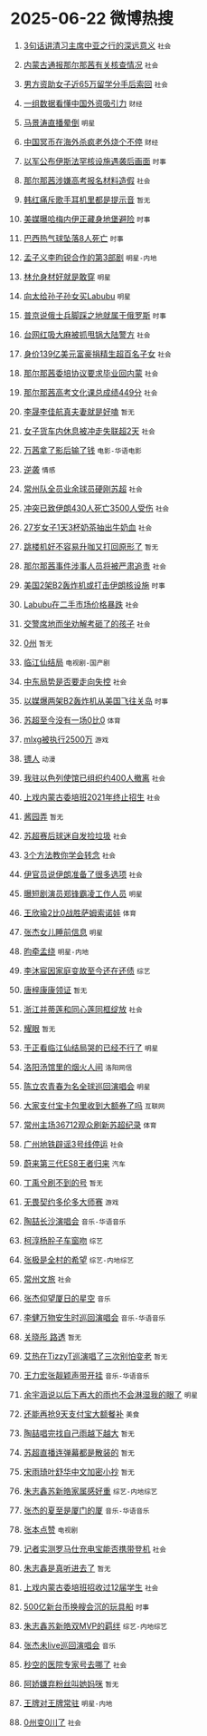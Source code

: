 # 2025-06-22 微博热搜 
1. [3句话讲清习主席中亚之行的深远意义](https://m.weibo.cn/search?containerid=100103type%3D1%26t%3D10%26q%3D%233%E5%8F%A5%E8%AF%9D%E8%AE%B2%E6%B8%85%E4%B9%A0%E4%B8%BB%E5%B8%AD%E4%B8%AD%E4%BA%9A%E4%B9%8B%E8%A1%8C%E7%9A%84%E6%B7%B1%E8%BF%9C%E6%84%8F%E4%B9%89%23&stream_entry_id=51&isnewpage=1&extparam=seat%3D1%26dgr%3D0%26cate%3D10103%26filter_type%3Drealtimehot%26pos%3D0%26stream_entry_id%3D51%26c_type%3D51%26q%3D%25233%25E5%258F%25A5%25E8%25AF%259D%25E8%25AE%25B2%25E6%25B8%2585%25E4%25B9%25A0%25E4%25B8%25BB%25E5%25B8%25AD%25E4%25B8%25AD%25E4%25BA%259A%25E4%25B9%258B%25E8%25A1%258C%25E7%259A%2584%25E6%25B7%25B1%25E8%25BF%259C%25E6%2584%258F%25E4%25B9%2589%2523%26display_time%3D1750540536%26pre_seqid%3D1750540536799021835067) `社会` 

2. [内蒙古通报那尔那茜有关核查情况](https://m.weibo.cn/search?containerid=100103type%3D1%26t%3D10%26q%3D%23%E5%86%85%E8%92%99%E5%8F%A4%E9%80%9A%E6%8A%A5%E9%82%A3%E5%B0%94%E9%82%A3%E8%8C%9C%E6%9C%89%E5%85%B3%E6%A0%B8%E6%9F%A5%E6%83%85%E5%86%B5%23&stream_entry_id=31&isnewpage=1&extparam=seat%3D1%26lcate%3D5001%26filter_type%3Drealtimehot%26c_type%3D31%26q%3D%2523%25E5%2586%2585%25E8%2592%2599%25E5%258F%25A4%25E9%2580%259A%25E6%258A%25A5%25E9%2582%25A3%25E5%25B0%2594%25E9%2582%25A3%25E8%258C%259C%25E6%259C%2589%25E5%2585%25B3%25E6%25A0%25B8%25E6%259F%25A5%25E6%2583%2585%25E5%2586%25B5%2523%26dgr%3D0%26cate%3D5001%26band_rank%3D1%26pos%3D0%26stream_entry_id%3D31%26realpos%3D1%26flag%3D16%26display_time%3D1750540536%26pre_seqid%3D1750540536799021835067) `社会` 

3. [男方资助女子近65万留学分手后索回](https://m.weibo.cn/search?containerid=100103type%3D1%26t%3D10%26q%3D%23%E7%94%B7%E6%96%B9%E8%B5%84%E5%8A%A9%E5%A5%B3%E5%AD%90%E8%BF%9165%E4%B8%87%E7%95%99%E5%AD%A6%E5%88%86%E6%89%8B%E5%90%8E%E7%B4%A2%E5%9B%9E%23&stream_entry_id=31&isnewpage=1&extparam=seat%3D1%26lcate%3D5001%26filter_type%3Drealtimehot%26c_type%3D31%26q%3D%2523%25E7%2594%25B7%25E6%2596%25B9%25E8%25B5%2584%25E5%258A%25A9%25E5%25A5%25B3%25E5%25AD%2590%25E8%25BF%259165%25E4%25B8%2587%25E7%2595%2599%25E5%25AD%25A6%25E5%2588%2586%25E6%2589%258B%25E5%2590%258E%25E7%25B4%25A2%25E5%259B%259E%2523%26dgr%3D0%26cate%3D5001%26band_rank%3D2%26pos%3D1%26stream_entry_id%3D31%26realpos%3D2%26flag%3D0%26display_time%3D1750540536%26pre_seqid%3D1750540536799021835067) `社会` 

4. [一组数据看懂中国外资吸引力](https://m.weibo.cn/search?containerid=100103type%3D1%26t%3D10%26q%3D%23%E4%B8%80%E7%BB%84%E6%95%B0%E6%8D%AE%E7%9C%8B%E6%87%82%E4%B8%AD%E5%9B%BD%E5%A4%96%E8%B5%84%E5%90%B8%E5%BC%95%E5%8A%9B%23&stream_entry_id=31&isnewpage=1&extparam=seat%3D1%26lcate%3D5001%26filter_type%3Drealtimehot%26c_type%3D31%26q%3D%2523%25E4%25B8%2580%25E7%25BB%2584%25E6%2595%25B0%25E6%258D%25AE%25E7%259C%258B%25E6%2587%2582%25E4%25B8%25AD%25E5%259B%25BD%25E5%25A4%2596%25E8%25B5%2584%25E5%2590%25B8%25E5%25BC%2595%25E5%258A%259B%2523%26dgr%3D0%26cate%3D5001%26band_rank%3D3%26pos%3D2%26stream_entry_id%3D31%26realpos%3D3%26flag%3D0%26display_time%3D1750540536%26pre_seqid%3D1750540536799021835067) `财经` 

5. [马景涛直播晕倒](https://m.weibo.cn/search?containerid=100103type%3D1%26t%3D10%26q%3D%23%E9%A9%AC%E6%99%AF%E6%B6%9B%E7%9B%B4%E6%92%AD%E6%99%95%E5%80%92%23&stream_entry_id=31&isnewpage=1&extparam=seat%3D1%26lcate%3D5001%26filter_type%3Drealtimehot%26c_type%3D31%26q%3D%2523%25E9%25A9%25AC%25E6%2599%25AF%25E6%25B6%259B%25E7%259B%25B4%25E6%2592%25AD%25E6%2599%2595%25E5%2580%2592%2523%26dgr%3D0%26cate%3D5001%26band_rank%3D4%26pos%3D3%26stream_entry_id%3D31%26realpos%3D4%26flag%3D2%26display_time%3D1750540536%26pre_seqid%3D1750540536799021835067) `明星` 

6. [中国冥币在海外杀疯老外烧个不停](https://m.weibo.cn/search?containerid=100103type%3D1%26t%3D10%26q%3D%23%E4%B8%AD%E5%9B%BD%E5%86%A5%E5%B8%81%E5%9C%A8%E6%B5%B7%E5%A4%96%E6%9D%80%E7%96%AF%E8%80%81%E5%A4%96%E7%83%A7%E4%B8%AA%E4%B8%8D%E5%81%9C%23&stream_entry_id=31&isnewpage=1&extparam=seat%3D1%26lcate%3D5001%26filter_type%3Drealtimehot%26c_type%3D31%26q%3D%2523%25E4%25B8%25AD%25E5%259B%25BD%25E5%2586%25A5%25E5%25B8%2581%25E5%259C%25A8%25E6%25B5%25B7%25E5%25A4%2596%25E6%259D%2580%25E7%2596%25AF%25E8%2580%2581%25E5%25A4%2596%25E7%2583%25A7%25E4%25B8%25AA%25E4%25B8%258D%25E5%2581%259C%2523%26dgr%3D0%26cate%3D5001%26band_rank%3D5%26pos%3D4%26stream_entry_id%3D31%26realpos%3D5%26flag%3D2%26display_time%3D1750540536%26pre_seqid%3D1750540536799021835067) `财经` 

7. [以军公布伊斯法罕核设施遇袭后画面](https://m.weibo.cn/search?containerid=100103type%3D1%26t%3D10%26q%3D%23%E4%BB%A5%E5%86%9B%E5%85%AC%E5%B8%83%E4%BC%8A%E6%96%AF%E6%B3%95%E7%BD%95%E6%A0%B8%E8%AE%BE%E6%96%BD%E9%81%87%E8%A2%AD%E5%90%8E%E7%94%BB%E9%9D%A2%23&stream_entry_id=31&isnewpage=1&extparam=seat%3D1%26lcate%3D5001%26filter_type%3Drealtimehot%26c_type%3D31%26q%3D%2523%25E4%25BB%25A5%25E5%2586%259B%25E5%2585%25AC%25E5%25B8%2583%25E4%25BC%258A%25E6%2596%25AF%25E6%25B3%2595%25E7%25BD%2595%25E6%25A0%25B8%25E8%25AE%25BE%25E6%2596%25BD%25E9%2581%2587%25E8%25A2%25AD%25E5%2590%258E%25E7%2594%25BB%25E9%259D%25A2%2523%26dgr%3D0%26cate%3D5001%26band_rank%3D6%26pos%3D5%26stream_entry_id%3D31%26realpos%3D6%26flag%3D0%26display_time%3D1750540536%26pre_seqid%3D1750540536799021835067) `时事` 

8. [那尔那茜涉嫌高考报名材料造假](https://m.weibo.cn/search?containerid=100103type%3D1%26t%3D10%26q%3D%23%E9%82%A3%E5%B0%94%E9%82%A3%E8%8C%9C%E6%B6%89%E5%AB%8C%E9%AB%98%E8%80%83%E6%8A%A5%E5%90%8D%E6%9D%90%E6%96%99%E9%80%A0%E5%81%87%23&stream_entry_id=31&isnewpage=1&extparam=seat%3D1%26lcate%3D5001%26filter_type%3Drealtimehot%26c_type%3D31%26q%3D%2523%25E9%2582%25A3%25E5%25B0%2594%25E9%2582%25A3%25E8%258C%259C%25E6%25B6%2589%25E5%25AB%258C%25E9%25AB%2598%25E8%2580%2583%25E6%258A%25A5%25E5%2590%258D%25E6%259D%2590%25E6%2596%2599%25E9%2580%25A0%25E5%2581%2587%2523%26dgr%3D0%26cate%3D5001%26band_rank%3D7%26pos%3D6%26stream_entry_id%3D31%26realpos%3D7%26flag%3D0%26display_time%3D1750540536%26pre_seqid%3D1750540536799021835067) `社会` 

9. [韩红痛斥歌手耳机里都是提示音](https://m.weibo.cn/search?containerid=100103type%3D1%26t%3D10%26q%3D%E9%9F%A9%E7%BA%A2%E7%97%9B%E6%96%A5%E6%AD%8C%E6%89%8B%E8%80%B3%E6%9C%BA%E9%87%8C%E9%83%BD%E6%98%AF%E6%8F%90%E7%A4%BA%E9%9F%B3&stream_entry_id=31&isnewpage=1&extparam=seat%3D1%26lcate%3D5001%26filter_type%3Drealtimehot%26c_type%3D31%26q%3D%25E9%259F%25A9%25E7%25BA%25A2%25E7%2597%259B%25E6%2596%25A5%25E6%25AD%258C%25E6%2589%258B%25E8%2580%25B3%25E6%259C%25BA%25E9%2587%258C%25E9%2583%25BD%25E6%2598%25AF%25E6%258F%2590%25E7%25A4%25BA%25E9%259F%25B3%26dgr%3D0%26cate%3D5001%26band_rank%3D8%26pos%3D7%26stream_entry_id%3D31%26realpos%3D8%26flag%3D2%26display_time%3D1750540536%26pre_seqid%3D1750540536799021835067) `暂无` 

10. [美媒曝哈梅内伊正藏身地堡避险](https://m.weibo.cn/search?containerid=100103type%3D1%26t%3D10%26q%3D%23%E7%BE%8E%E5%AA%92%E6%9B%9D%E5%93%88%E6%A2%85%E5%86%85%E4%BC%8A%E6%AD%A3%E8%97%8F%E8%BA%AB%E5%9C%B0%E5%A0%A1%E9%81%BF%E9%99%A9%23&stream_entry_id=31&isnewpage=1&extparam=seat%3D1%26lcate%3D5001%26filter_type%3Drealtimehot%26c_type%3D31%26q%3D%2523%25E7%25BE%258E%25E5%25AA%2592%25E6%259B%259D%25E5%2593%2588%25E6%25A2%2585%25E5%2586%2585%25E4%25BC%258A%25E6%25AD%25A3%25E8%2597%258F%25E8%25BA%25AB%25E5%259C%25B0%25E5%25A0%25A1%25E9%2581%25BF%25E9%2599%25A9%2523%26dgr%3D0%26cate%3D5001%26band_rank%3D9%26pos%3D8%26stream_entry_id%3D31%26realpos%3D9%26flag%3D0%26display_time%3D1750540536%26pre_seqid%3D1750540536799021835067) `时事` 

11. [巴西热气球坠落8人死亡](https://m.weibo.cn/search?containerid=100103type%3D1%26t%3D10%26q%3D%23%E5%B7%B4%E8%A5%BF%E7%83%AD%E6%B0%94%E7%90%83%E5%9D%A0%E8%90%BD8%E4%BA%BA%E6%AD%BB%E4%BA%A1%23&stream_entry_id=31&isnewpage=1&extparam=seat%3D1%26lcate%3D5001%26filter_type%3Drealtimehot%26c_type%3D31%26q%3D%2523%25E5%25B7%25B4%25E8%25A5%25BF%25E7%2583%25AD%25E6%25B0%2594%25E7%2590%2583%25E5%259D%25A0%25E8%2590%25BD8%25E4%25BA%25BA%25E6%25AD%25BB%25E4%25BA%25A1%2523%26dgr%3D0%26cate%3D5001%26band_rank%3D10%26pos%3D9%26stream_entry_id%3D31%26realpos%3D10%26flag%3D0%26display_time%3D1750540536%26pre_seqid%3D1750540536799021835067) `时事` 

12. [孟子义李昀锐合作的第3部剧](https://m.weibo.cn/search?containerid=100103type%3D1%26t%3D10%26q%3D%23%E5%AD%9F%E5%AD%90%E4%B9%89%E6%9D%8E%E6%98%80%E9%94%90%E5%90%88%E4%BD%9C%E7%9A%84%E7%AC%AC3%E9%83%A8%E5%89%A7%23&stream_entry_id=31&isnewpage=1&extparam=seat%3D1%26lcate%3D5001%26filter_type%3Drealtimehot%26c_type%3D31%26q%3D%2523%25E5%25AD%259F%25E5%25AD%2590%25E4%25B9%2589%25E6%259D%258E%25E6%2598%2580%25E9%2594%2590%25E5%2590%2588%25E4%25BD%259C%25E7%259A%2584%25E7%25AC%25AC3%25E9%2583%25A8%25E5%2589%25A7%2523%26dgr%3D0%26cate%3D5001%26band_rank%3D11%26pos%3D10%26stream_entry_id%3D31%26realpos%3D11%26flag%3D0%26display_time%3D1750540536%26pre_seqid%3D1750540536799021835067) `明星-内地` 

13. [林允身材好就是敢穿](https://m.weibo.cn/search?containerid=100103type%3D1%26t%3D10%26q%3D%23%E6%9E%97%E5%85%81%E8%BA%AB%E6%9D%90%E5%A5%BD%E5%B0%B1%E6%98%AF%E6%95%A2%E7%A9%BF%23&stream_entry_id=31&isnewpage=1&extparam=seat%3D1%26lcate%3D5001%26filter_type%3Drealtimehot%26c_type%3D31%26q%3D%2523%25E6%259E%2597%25E5%2585%2581%25E8%25BA%25AB%25E6%259D%2590%25E5%25A5%25BD%25E5%25B0%25B1%25E6%2598%25AF%25E6%2595%25A2%25E7%25A9%25BF%2523%26dgr%3D0%26cate%3D5001%26band_rank%3D12%26pos%3D11%26stream_entry_id%3D31%26realpos%3D12%26flag%3D2%26display_time%3D1750540536%26pre_seqid%3D1750540536799021835067) `明星` 

14. [向太给孙子孙女买Labubu](https://m.weibo.cn/search?containerid=100103type%3D1%26t%3D10%26q%3D%23%E5%90%91%E5%A4%AA%E7%BB%99%E5%AD%99%E5%AD%90%E5%AD%99%E5%A5%B3%E4%B9%B0Labubu%23&stream_entry_id=31&isnewpage=1&extparam=seat%3D1%26lcate%3D5001%26filter_type%3Drealtimehot%26c_type%3D31%26q%3D%2523%25E5%2590%2591%25E5%25A4%25AA%25E7%25BB%2599%25E5%25AD%2599%25E5%25AD%2590%25E5%25AD%2599%25E5%25A5%25B3%25E4%25B9%25B0Labubu%2523%26dgr%3D0%26cate%3D5001%26band_rank%3D13%26pos%3D12%26stream_entry_id%3D31%26realpos%3D13%26flag%3D2%26display_time%3D1750540536%26pre_seqid%3D1750540536799021835067) `明星` 

15. [普京说俄士兵脚踩之地就属于俄罗斯](https://m.weibo.cn/search?containerid=100103type%3D1%26t%3D10%26q%3D%23%E6%99%AE%E4%BA%AC%E8%AF%B4%E4%BF%84%E5%A3%AB%E5%85%B5%E8%84%9A%E8%B8%A9%E4%B9%8B%E5%9C%B0%E5%B0%B1%E5%B1%9E%E4%BA%8E%E4%BF%84%E7%BD%97%E6%96%AF%23&stream_entry_id=31&isnewpage=1&extparam=seat%3D1%26lcate%3D5001%26filter_type%3Drealtimehot%26c_type%3D31%26q%3D%2523%25E6%2599%25AE%25E4%25BA%25AC%25E8%25AF%25B4%25E4%25BF%2584%25E5%25A3%25AB%25E5%2585%25B5%25E8%2584%259A%25E8%25B8%25A9%25E4%25B9%258B%25E5%259C%25B0%25E5%25B0%25B1%25E5%25B1%259E%25E4%25BA%258E%25E4%25BF%2584%25E7%25BD%2597%25E6%2596%25AF%2523%26dgr%3D0%26cate%3D5001%26band_rank%3D14%26pos%3D13%26stream_entry_id%3D31%26realpos%3D14%26flag%3D0%26display_time%3D1750540536%26pre_seqid%3D1750540536799021835067) `时事` 

16. [台网红吸大麻被抓甩锅大陆警方](https://m.weibo.cn/search?containerid=100103type%3D1%26t%3D10%26q%3D%23%E5%8F%B0%E7%BD%91%E7%BA%A2%E5%90%B8%E5%A4%A7%E9%BA%BB%E8%A2%AB%E6%8A%93%E7%94%A9%E9%94%85%E5%A4%A7%E9%99%86%E8%AD%A6%E6%96%B9%23&stream_entry_id=31&isnewpage=1&extparam=seat%3D1%26lcate%3D5001%26filter_type%3Drealtimehot%26c_type%3D31%26q%3D%2523%25E5%258F%25B0%25E7%25BD%2591%25E7%25BA%25A2%25E5%2590%25B8%25E5%25A4%25A7%25E9%25BA%25BB%25E8%25A2%25AB%25E6%258A%2593%25E7%2594%25A9%25E9%2594%2585%25E5%25A4%25A7%25E9%2599%2586%25E8%25AD%25A6%25E6%2596%25B9%2523%26dgr%3D0%26cate%3D5001%26band_rank%3D15%26pos%3D14%26stream_entry_id%3D31%26realpos%3D15%26flag%3D0%26display_time%3D1750540536%26pre_seqid%3D1750540536799021835067) `社会` 

17. [身价139亿美元富豪捐精生超百名子女](https://m.weibo.cn/search?containerid=100103type%3D1%26t%3D10%26q%3D%23%E8%BA%AB%E4%BB%B7139%E4%BA%BF%E7%BE%8E%E5%85%83%E5%AF%8C%E8%B1%AA%E6%8D%90%E7%B2%BE%E7%94%9F%E8%B6%85%E7%99%BE%E5%90%8D%E5%AD%90%E5%A5%B3%23&stream_entry_id=31&isnewpage=1&extparam=seat%3D1%26lcate%3D5001%26filter_type%3Drealtimehot%26c_type%3D31%26q%3D%2523%25E8%25BA%25AB%25E4%25BB%25B7139%25E4%25BA%25BF%25E7%25BE%258E%25E5%2585%2583%25E5%25AF%258C%25E8%25B1%25AA%25E6%258D%2590%25E7%25B2%25BE%25E7%2594%259F%25E8%25B6%2585%25E7%2599%25BE%25E5%2590%258D%25E5%25AD%2590%25E5%25A5%25B3%2523%26dgr%3D0%26cate%3D5001%26band_rank%3D16%26pos%3D15%26stream_entry_id%3D31%26realpos%3D16%26flag%3D0%26display_time%3D1750540536%26pre_seqid%3D1750540536799021835067) `社会` 

18. [那尔那茜委培协议要求毕业回内蒙](https://m.weibo.cn/search?containerid=100103type%3D1%26t%3D10%26q%3D%23%E9%82%A3%E5%B0%94%E9%82%A3%E8%8C%9C%E5%A7%94%E5%9F%B9%E5%8D%8F%E8%AE%AE%E8%A6%81%E6%B1%82%E6%AF%95%E4%B8%9A%E5%9B%9E%E5%86%85%E8%92%99%23&stream_entry_id=31&isnewpage=1&extparam=seat%3D1%26lcate%3D5001%26filter_type%3Drealtimehot%26c_type%3D31%26q%3D%2523%25E9%2582%25A3%25E5%25B0%2594%25E9%2582%25A3%25E8%258C%259C%25E5%25A7%2594%25E5%259F%25B9%25E5%258D%258F%25E8%25AE%25AE%25E8%25A6%2581%25E6%25B1%2582%25E6%25AF%2595%25E4%25B8%259A%25E5%259B%259E%25E5%2586%2585%25E8%2592%2599%2523%26dgr%3D0%26cate%3D5001%26band_rank%3D17%26pos%3D16%26stream_entry_id%3D31%26realpos%3D17%26flag%3D0%26display_time%3D1750540536%26pre_seqid%3D1750540536799021835067) `社会` 

19. [那尔那茜高考文化课总成绩449分](https://m.weibo.cn/search?containerid=100103type%3D1%26t%3D10%26q%3D%23%E9%82%A3%E5%B0%94%E9%82%A3%E8%8C%9C%E9%AB%98%E8%80%83%E6%96%87%E5%8C%96%E8%AF%BE%E6%80%BB%E6%88%90%E7%BB%A9449%E5%88%86%23&stream_entry_id=31&isnewpage=1&extparam=seat%3D1%26lcate%3D5001%26filter_type%3Drealtimehot%26c_type%3D31%26q%3D%2523%25E9%2582%25A3%25E5%25B0%2594%25E9%2582%25A3%25E8%258C%259C%25E9%25AB%2598%25E8%2580%2583%25E6%2596%2587%25E5%258C%2596%25E8%25AF%25BE%25E6%2580%25BB%25E6%2588%2590%25E7%25BB%25A9449%25E5%2588%2586%2523%26dgr%3D0%26cate%3D5001%26band_rank%3D18%26pos%3D17%26stream_entry_id%3D31%26realpos%3D18%26flag%3D0%26display_time%3D1750540536%26pre_seqid%3D1750540536799021835067) `社会` 

20. [李晟李佳航真夫妻就是好嗑](https://m.weibo.cn/search?containerid=100103type%3D1%26t%3D10%26q%3D%23%E6%9D%8E%E6%99%9F%E6%9D%8E%E4%BD%B3%E8%88%AA%E7%9C%9F%E5%A4%AB%E5%A6%BB%E5%B0%B1%E6%98%AF%E5%A5%BD%E5%97%91%23&stream_entry_id=31&isnewpage=1&extparam=seat%3D1%26lcate%3D5001%26filter_type%3Drealtimehot%26c_type%3D31%26q%3D%2523%25E6%259D%258E%25E6%2599%259F%25E6%259D%258E%25E4%25BD%25B3%25E8%2588%25AA%25E7%259C%259F%25E5%25A4%25AB%25E5%25A6%25BB%25E5%25B0%25B1%25E6%2598%25AF%25E5%25A5%25BD%25E5%2597%2591%2523%26dgr%3D0%26cate%3D5001%26band_rank%3D19%26pos%3D18%26stream_entry_id%3D31%26realpos%3D19%26flag%3D0%26display_time%3D1750540536%26pre_seqid%3D1750540536799021835067) `暂无` 

21. [女子货车内休息被冲走失联超2天](https://m.weibo.cn/search?containerid=100103type%3D1%26t%3D10%26q%3D%23%E5%A5%B3%E5%AD%90%E8%B4%A7%E8%BD%A6%E5%86%85%E4%BC%91%E6%81%AF%E8%A2%AB%E5%86%B2%E8%B5%B0%E5%A4%B1%E8%81%94%E8%B6%852%E5%A4%A9%23&stream_entry_id=31&isnewpage=1&extparam=seat%3D1%26lcate%3D5001%26filter_type%3Drealtimehot%26c_type%3D31%26q%3D%2523%25E5%25A5%25B3%25E5%25AD%2590%25E8%25B4%25A7%25E8%25BD%25A6%25E5%2586%2585%25E4%25BC%2591%25E6%2581%25AF%25E8%25A2%25AB%25E5%2586%25B2%25E8%25B5%25B0%25E5%25A4%25B1%25E8%2581%2594%25E8%25B6%25852%25E5%25A4%25A9%2523%26dgr%3D0%26cate%3D5001%26band_rank%3D20%26pos%3D19%26stream_entry_id%3D31%26realpos%3D20%26flag%3D0%26display_time%3D1750540536%26pre_seqid%3D1750540536799021835067) `社会` 

22. [万茜拿了影后输了钱](https://m.weibo.cn/search?containerid=100103type%3D1%26t%3D10%26q%3D%23%E4%B8%87%E8%8C%9C%E6%8B%BF%E4%BA%86%E5%BD%B1%E5%90%8E%E8%BE%93%E4%BA%86%E9%92%B1%23&stream_entry_id=31&isnewpage=1&extparam=seat%3D1%26lcate%3D5001%26filter_type%3Drealtimehot%26c_type%3D31%26q%3D%2523%25E4%25B8%2587%25E8%258C%259C%25E6%258B%25BF%25E4%25BA%2586%25E5%25BD%25B1%25E5%2590%258E%25E8%25BE%2593%25E4%25BA%2586%25E9%2592%25B1%2523%26dgr%3D0%26cate%3D5001%26band_rank%3D21%26pos%3D20%26stream_entry_id%3D31%26realpos%3D21%26flag%3D0%26display_time%3D1750540536%26pre_seqid%3D1750540536799021835067) `电影-华语电影` 

23. [逆袭](https://m.weibo.cn/search?containerid=100103type%3D1%26t%3D10%26q%3D%E9%80%86%E8%A2%AD&stream_entry_id=31&isnewpage=1&extparam=seat%3D1%26lcate%3D5001%26filter_type%3Drealtimehot%26c_type%3D31%26q%3D%25E9%2580%2586%25E8%25A2%25AD%26dgr%3D0%26cate%3D5001%26band_rank%3D22%26pos%3D21%26stream_entry_id%3D31%26realpos%3D22%26flag%3D0%26display_time%3D1750540536%26pre_seqid%3D1750540536799021835067) `情感` 

24. [常州队全员业余球员硬刚苏超](https://m.weibo.cn/search?containerid=100103type%3D1%26t%3D10%26q%3D%23%E5%B8%B8%E5%B7%9E%E9%98%9F%E5%85%A8%E5%91%98%E4%B8%9A%E4%BD%99%E7%90%83%E5%91%98%E7%A1%AC%E5%88%9A%E8%8B%8F%E8%B6%85%23&stream_entry_id=31&isnewpage=1&extparam=seat%3D1%26lcate%3D5001%26filter_type%3Drealtimehot%26c_type%3D31%26q%3D%2523%25E5%25B8%25B8%25E5%25B7%259E%25E9%2598%259F%25E5%2585%25A8%25E5%2591%2598%25E4%25B8%259A%25E4%25BD%2599%25E7%2590%2583%25E5%2591%2598%25E7%25A1%25AC%25E5%2588%259A%25E8%258B%258F%25E8%25B6%2585%2523%26dgr%3D0%26cate%3D5001%26band_rank%3D23%26pos%3D22%26stream_entry_id%3D31%26realpos%3D23%26flag%3D0%26display_time%3D1750540536%26pre_seqid%3D1750540536799021835067) `社会` 

25. [冲突已致伊朗430人死亡3500人受伤](https://m.weibo.cn/search?containerid=100103type%3D1%26t%3D10%26q%3D%23%E5%86%B2%E7%AA%81%E5%B7%B2%E8%87%B4%E4%BC%8A%E6%9C%97430%E4%BA%BA%E6%AD%BB%E4%BA%A13500%E4%BA%BA%E5%8F%97%E4%BC%A4%23&stream_entry_id=31&isnewpage=1&extparam=seat%3D1%26lcate%3D5001%26filter_type%3Drealtimehot%26c_type%3D31%26q%3D%2523%25E5%2586%25B2%25E7%25AA%2581%25E5%25B7%25B2%25E8%2587%25B4%25E4%25BC%258A%25E6%259C%2597430%25E4%25BA%25BA%25E6%25AD%25BB%25E4%25BA%25A13500%25E4%25BA%25BA%25E5%258F%2597%25E4%25BC%25A4%2523%26dgr%3D0%26cate%3D5001%26band_rank%3D24%26pos%3D23%26stream_entry_id%3D31%26realpos%3D24%26flag%3D1%26display_time%3D1750540536%26pre_seqid%3D1750540536799021835067) `社会` 

26. [27岁女子1天3杯奶茶抽出牛奶血](https://m.weibo.cn/search?containerid=100103type%3D1%26t%3D10%26q%3D%2327%E5%B2%81%E5%A5%B3%E5%AD%901%E5%A4%A93%E6%9D%AF%E5%A5%B6%E8%8C%B6%E6%8A%BD%E5%87%BA%E7%89%9B%E5%A5%B6%E8%A1%80%23&stream_entry_id=31&isnewpage=1&extparam=seat%3D1%26lcate%3D5001%26filter_type%3Drealtimehot%26c_type%3D31%26q%3D%252327%25E5%25B2%2581%25E5%25A5%25B3%25E5%25AD%25901%25E5%25A4%25A93%25E6%259D%25AF%25E5%25A5%25B6%25E8%258C%25B6%25E6%258A%25BD%25E5%2587%25BA%25E7%2589%259B%25E5%25A5%25B6%25E8%25A1%2580%2523%26dgr%3D0%26cate%3D5001%26band_rank%3D25%26pos%3D24%26stream_entry_id%3D31%26realpos%3D25%26flag%3D0%26display_time%3D1750540536%26pre_seqid%3D1750540536799021835067) `社会` 

27. [跳楼机好不容易升咖又打回原形了](https://m.weibo.cn/search?containerid=100103type%3D1%26t%3D10%26q%3D%E8%B7%B3%E6%A5%BC%E6%9C%BA%E5%A5%BD%E4%B8%8D%E5%AE%B9%E6%98%93%E5%8D%87%E5%92%96%E5%8F%88%E6%89%93%E5%9B%9E%E5%8E%9F%E5%BD%A2%E4%BA%86&stream_entry_id=31&isnewpage=1&extparam=seat%3D1%26lcate%3D5001%26filter_type%3Drealtimehot%26c_type%3D31%26q%3D%25E8%25B7%25B3%25E6%25A5%25BC%25E6%259C%25BA%25E5%25A5%25BD%25E4%25B8%258D%25E5%25AE%25B9%25E6%2598%2593%25E5%258D%2587%25E5%2592%2596%25E5%258F%2588%25E6%2589%2593%25E5%259B%259E%25E5%258E%259F%25E5%25BD%25A2%25E4%25BA%2586%26dgr%3D0%26cate%3D5001%26band_rank%3D26%26pos%3D25%26stream_entry_id%3D31%26realpos%3D26%26flag%3D0%26display_time%3D1750540536%26pre_seqid%3D1750540536799021835067) `暂无` 

28. [那尔那茜事件涉事人员将被严肃追责](https://m.weibo.cn/search?containerid=100103type%3D1%26t%3D10%26q%3D%23%E9%82%A3%E5%B0%94%E9%82%A3%E8%8C%9C%E4%BA%8B%E4%BB%B6%E6%B6%89%E4%BA%8B%E4%BA%BA%E5%91%98%E5%B0%86%E8%A2%AB%E4%B8%A5%E8%82%83%E8%BF%BD%E8%B4%A3%23&stream_entry_id=31&isnewpage=1&extparam=seat%3D1%26lcate%3D5001%26filter_type%3Drealtimehot%26c_type%3D31%26q%3D%2523%25E9%2582%25A3%25E5%25B0%2594%25E9%2582%25A3%25E8%258C%259C%25E4%25BA%258B%25E4%25BB%25B6%25E6%25B6%2589%25E4%25BA%258B%25E4%25BA%25BA%25E5%2591%2598%25E5%25B0%2586%25E8%25A2%25AB%25E4%25B8%25A5%25E8%2582%2583%25E8%25BF%25BD%25E8%25B4%25A3%2523%26dgr%3D0%26cate%3D5001%26band_rank%3D27%26pos%3D26%26stream_entry_id%3D31%26realpos%3D27%26flag%3D0%26display_time%3D1750540536%26pre_seqid%3D1750540536799021835067) `社会` 

29. [美国2架B2轰炸机或打击伊朗核设施](https://m.weibo.cn/search?containerid=100103type%3D1%26t%3D10%26q%3D%23%E7%BE%8E%E5%9B%BD2%E6%9E%B6B2%E8%BD%B0%E7%82%B8%E6%9C%BA%E6%88%96%E6%89%93%E5%87%BB%E4%BC%8A%E6%9C%97%E6%A0%B8%E8%AE%BE%E6%96%BD%23&stream_entry_id=31&isnewpage=1&extparam=seat%3D1%26lcate%3D5001%26filter_type%3Drealtimehot%26c_type%3D31%26q%3D%2523%25E7%25BE%258E%25E5%259B%25BD2%25E6%259E%25B6B2%25E8%25BD%25B0%25E7%2582%25B8%25E6%259C%25BA%25E6%2588%2596%25E6%2589%2593%25E5%2587%25BB%25E4%25BC%258A%25E6%259C%2597%25E6%25A0%25B8%25E8%25AE%25BE%25E6%2596%25BD%2523%26dgr%3D0%26cate%3D5001%26band_rank%3D28%26pos%3D27%26stream_entry_id%3D31%26realpos%3D28%26flag%3D0%26display_time%3D1750540536%26pre_seqid%3D1750540536799021835067) `时事` 

30. [Labubu在二手市场价格暴跌](https://m.weibo.cn/search?containerid=100103type%3D1%26t%3D10%26q%3D%23Labubu%E5%9C%A8%E4%BA%8C%E6%89%8B%E5%B8%82%E5%9C%BA%E4%BB%B7%E6%A0%BC%E6%9A%B4%E8%B7%8C%23&stream_entry_id=31&isnewpage=1&extparam=seat%3D1%26lcate%3D5001%26filter_type%3Drealtimehot%26c_type%3D31%26q%3D%2523Labubu%25E5%259C%25A8%25E4%25BA%258C%25E6%2589%258B%25E5%25B8%2582%25E5%259C%25BA%25E4%25BB%25B7%25E6%25A0%25BC%25E6%259A%25B4%25E8%25B7%258C%2523%26dgr%3D0%26cate%3D5001%26band_rank%3D29%26pos%3D28%26stream_entry_id%3D31%26realpos%3D29%26flag%3D0%26display_time%3D1750540536%26pre_seqid%3D1750540536799021835067) `社会` 

31. [交警席地而坐劝解考砸了的孩子](https://m.weibo.cn/search?containerid=100103type%3D1%26t%3D10%26q%3D%23%E4%BA%A4%E8%AD%A6%E5%B8%AD%E5%9C%B0%E8%80%8C%E5%9D%90%E5%8A%9D%E8%A7%A3%E8%80%83%E7%A0%B8%E4%BA%86%E7%9A%84%E5%AD%A9%E5%AD%90%23&stream_entry_id=31&isnewpage=1&extparam=seat%3D1%26lcate%3D5001%26filter_type%3Drealtimehot%26c_type%3D31%26q%3D%2523%25E4%25BA%25A4%25E8%25AD%25A6%25E5%25B8%25AD%25E5%259C%25B0%25E8%2580%258C%25E5%259D%2590%25E5%258A%259D%25E8%25A7%25A3%25E8%2580%2583%25E7%25A0%25B8%25E4%25BA%2586%25E7%259A%2584%25E5%25AD%25A9%25E5%25AD%2590%2523%26dgr%3D0%26cate%3D5001%26band_rank%3D30%26pos%3D29%26stream_entry_id%3D31%26realpos%3D30%26flag%3D1%26display_time%3D1750540536%26pre_seqid%3D1750540536799021835067) `社会` 

32. [0州](https://m.weibo.cn/search?containerid=100103type%3D1%26t%3D10%26q%3D0%E5%B7%9E&stream_entry_id=31&isnewpage=1&extparam=seat%3D1%26lcate%3D5001%26filter_type%3Drealtimehot%26c_type%3D31%26q%3D0%25E5%25B7%259E%26dgr%3D0%26cate%3D5001%26band_rank%3D31%26pos%3D30%26stream_entry_id%3D31%26realpos%3D31%26flag%3D0%26display_time%3D1750540536%26pre_seqid%3D1750540536799021835067) `暂无` 

33. [临江仙结局](https://m.weibo.cn/search?containerid=100103type%3D1%26t%3D10%26q%3D%E4%B8%B4%E6%B1%9F%E4%BB%99%E7%BB%93%E5%B1%80&stream_entry_id=31&isnewpage=1&extparam=seat%3D1%26lcate%3D5001%26filter_type%3Drealtimehot%26c_type%3D31%26q%3D%25E4%25B8%25B4%25E6%25B1%259F%25E4%25BB%2599%25E7%25BB%2593%25E5%25B1%2580%26dgr%3D0%26cate%3D5001%26band_rank%3D32%26pos%3D31%26stream_entry_id%3D31%26realpos%3D32%26flag%3D0%26display_time%3D1750540536%26pre_seqid%3D1750540536799021835067) `电视剧-国产剧` 

34. [中东局势是否要走向失控](https://m.weibo.cn/search?containerid=100103type%3D1%26t%3D10%26q%3D%23%E4%B8%AD%E4%B8%9C%E5%B1%80%E5%8A%BF%E6%98%AF%E5%90%A6%E8%A6%81%E8%B5%B0%E5%90%91%E5%A4%B1%E6%8E%A7%23&stream_entry_id=31&isnewpage=1&extparam=seat%3D1%26lcate%3D5001%26filter_type%3Drealtimehot%26c_type%3D31%26q%3D%2523%25E4%25B8%25AD%25E4%25B8%259C%25E5%25B1%2580%25E5%258A%25BF%25E6%2598%25AF%25E5%2590%25A6%25E8%25A6%2581%25E8%25B5%25B0%25E5%2590%2591%25E5%25A4%25B1%25E6%258E%25A7%2523%26dgr%3D0%26cate%3D5001%26band_rank%3D33%26pos%3D32%26stream_entry_id%3D31%26realpos%3D33%26flag%3D1%26display_time%3D1750540536%26pre_seqid%3D1750540536799021835067) `社会` 

35. [以媒爆两架B2轰炸机从美国飞往关岛](https://m.weibo.cn/search?containerid=100103type%3D1%26t%3D10%26q%3D%23%E4%BB%A5%E5%AA%92%E7%88%86%E4%B8%A4%E6%9E%B6B2%E8%BD%B0%E7%82%B8%E6%9C%BA%E4%BB%8E%E7%BE%8E%E5%9B%BD%E9%A3%9E%E5%BE%80%E5%85%B3%E5%B2%9B%23&stream_entry_id=31&isnewpage=1&extparam=seat%3D1%26lcate%3D5001%26filter_type%3Drealtimehot%26c_type%3D31%26q%3D%2523%25E4%25BB%25A5%25E5%25AA%2592%25E7%2588%2586%25E4%25B8%25A4%25E6%259E%25B6B2%25E8%25BD%25B0%25E7%2582%25B8%25E6%259C%25BA%25E4%25BB%258E%25E7%25BE%258E%25E5%259B%25BD%25E9%25A3%259E%25E5%25BE%2580%25E5%2585%25B3%25E5%25B2%259B%2523%26dgr%3D0%26cate%3D5001%26band_rank%3D34%26pos%3D33%26stream_entry_id%3D31%26realpos%3D34%26flag%3D0%26display_time%3D1750540536%26pre_seqid%3D1750540536799021835067) `时事` 

36. [苏超至今没有一场0比0](https://m.weibo.cn/search?containerid=100103type%3D1%26t%3D10%26q%3D%23%E8%8B%8F%E8%B6%85%E8%87%B3%E4%BB%8A%E6%B2%A1%E6%9C%89%E4%B8%80%E5%9C%BA0%E6%AF%940%23&stream_entry_id=31&isnewpage=1&extparam=seat%3D1%26lcate%3D5001%26filter_type%3Drealtimehot%26c_type%3D31%26q%3D%2523%25E8%258B%258F%25E8%25B6%2585%25E8%2587%25B3%25E4%25BB%258A%25E6%25B2%25A1%25E6%259C%2589%25E4%25B8%2580%25E5%259C%25BA0%25E6%25AF%25940%2523%26dgr%3D0%26cate%3D5001%26band_rank%3D35%26pos%3D34%26stream_entry_id%3D31%26realpos%3D35%26flag%3D0%26display_time%3D1750540536%26pre_seqid%3D1750540536799021835067) `体育` 

37. [mlxg被执行2500万](https://m.weibo.cn/search?containerid=100103type%3D1%26t%3D10%26q%3D%23mlxg%E8%A2%AB%E6%89%A7%E8%A1%8C2500%E4%B8%87%23&stream_entry_id=31&isnewpage=1&extparam=seat%3D1%26lcate%3D5001%26filter_type%3Drealtimehot%26c_type%3D31%26q%3D%2523mlxg%25E8%25A2%25AB%25E6%2589%25A7%25E8%25A1%258C2500%25E4%25B8%2587%2523%26dgr%3D0%26cate%3D5001%26band_rank%3D36%26pos%3D35%26stream_entry_id%3D31%26realpos%3D36%26flag%3D0%26display_time%3D1750540536%26pre_seqid%3D1750540536799021835067) `游戏` 

38. [镖人](https://m.weibo.cn/search?containerid=100103type%3D1%26t%3D10%26q%3D%E9%95%96%E4%BA%BA&stream_entry_id=31&isnewpage=1&extparam=seat%3D1%26lcate%3D5001%26filter_type%3Drealtimehot%26c_type%3D31%26q%3D%25E9%2595%2596%25E4%25BA%25BA%26dgr%3D0%26cate%3D5001%26band_rank%3D37%26pos%3D36%26stream_entry_id%3D31%26realpos%3D37%26flag%3D0%26display_time%3D1750540536%26pre_seqid%3D1750540536799021835067) `动漫` 

39. [我驻以色列使馆已组织约400人撤离](https://m.weibo.cn/search?containerid=100103type%3D1%26t%3D10%26q%3D%23%E6%88%91%E9%A9%BB%E4%BB%A5%E8%89%B2%E5%88%97%E4%BD%BF%E9%A6%86%E5%B7%B2%E7%BB%84%E7%BB%87%E7%BA%A6400%E4%BA%BA%E6%92%A4%E7%A6%BB%23&stream_entry_id=31&isnewpage=1&extparam=seat%3D1%26lcate%3D5001%26filter_type%3Drealtimehot%26c_type%3D31%26q%3D%2523%25E6%2588%2591%25E9%25A9%25BB%25E4%25BB%25A5%25E8%2589%25B2%25E5%2588%2597%25E4%25BD%25BF%25E9%25A6%2586%25E5%25B7%25B2%25E7%25BB%2584%25E7%25BB%2587%25E7%25BA%25A6400%25E4%25BA%25BA%25E6%2592%25A4%25E7%25A6%25BB%2523%26dgr%3D0%26cate%3D5001%26band_rank%3D38%26pos%3D37%26stream_entry_id%3D31%26realpos%3D38%26flag%3D0%26display_time%3D1750540536%26pre_seqid%3D1750540536799021835067) `社会` 

40. [上戏内蒙古委培班2021年终止招生](https://m.weibo.cn/search?containerid=100103type%3D1%26t%3D10%26q%3D%23%E4%B8%8A%E6%88%8F%E5%86%85%E8%92%99%E5%8F%A4%E5%A7%94%E5%9F%B9%E7%8F%AD2021%E5%B9%B4%E7%BB%88%E6%AD%A2%E6%8B%9B%E7%94%9F%23&stream_entry_id=31&isnewpage=1&extparam=seat%3D1%26lcate%3D5001%26filter_type%3Drealtimehot%26c_type%3D31%26q%3D%2523%25E4%25B8%258A%25E6%2588%258F%25E5%2586%2585%25E8%2592%2599%25E5%258F%25A4%25E5%25A7%2594%25E5%259F%25B9%25E7%258F%25AD2021%25E5%25B9%25B4%25E7%25BB%2588%25E6%25AD%25A2%25E6%258B%259B%25E7%2594%259F%2523%26dgr%3D0%26cate%3D5001%26band_rank%3D39%26pos%3D38%26stream_entry_id%3D31%26realpos%3D39%26flag%3D0%26display_time%3D1750540536%26pre_seqid%3D1750540536799021835067) `社会` 

41. [酱园弄](https://m.weibo.cn/search?containerid=100103type%3D1%26t%3D10%26q%3D%E9%85%B1%E5%9B%AD%E5%BC%84&stream_entry_id=31&isnewpage=1&extparam=seat%3D1%26lcate%3D5001%26filter_type%3Drealtimehot%26c_type%3D31%26q%3D%25E9%2585%25B1%25E5%259B%25AD%25E5%25BC%2584%26dgr%3D0%26cate%3D5001%26band_rank%3D40%26pos%3D39%26stream_entry_id%3D31%26realpos%3D40%26flag%3D0%26display_time%3D1750540536%26pre_seqid%3D1750540536799021835067) `暂无` 

42. [苏超赛后球迷自发捡垃圾](https://m.weibo.cn/search?containerid=100103type%3D1%26t%3D10%26q%3D%23%E8%8B%8F%E8%B6%85%E8%B5%9B%E5%90%8E%E7%90%83%E8%BF%B7%E8%87%AA%E5%8F%91%E6%8D%A1%E5%9E%83%E5%9C%BE%23&stream_entry_id=31&isnewpage=1&extparam=seat%3D1%26lcate%3D5001%26filter_type%3Drealtimehot%26c_type%3D31%26q%3D%2523%25E8%258B%258F%25E8%25B6%2585%25E8%25B5%259B%25E5%2590%258E%25E7%2590%2583%25E8%25BF%25B7%25E8%2587%25AA%25E5%258F%2591%25E6%258D%25A1%25E5%259E%2583%25E5%259C%25BE%2523%26dgr%3D0%26cate%3D5001%26band_rank%3D41%26pos%3D40%26stream_entry_id%3D31%26realpos%3D41%26flag%3D0%26display_time%3D1750540536%26pre_seqid%3D1750540536799021835067) `社会` 

43. [3个方法教你学会转念](https://m.weibo.cn/search?containerid=100103type%3D1%26t%3D10%26q%3D%233%E4%B8%AA%E6%96%B9%E6%B3%95%E6%95%99%E4%BD%A0%E5%AD%A6%E4%BC%9A%E8%BD%AC%E5%BF%B5%23&stream_entry_id=31&isnewpage=1&extparam=seat%3D1%26lcate%3D5001%26filter_type%3Drealtimehot%26c_type%3D31%26q%3D%25233%25E4%25B8%25AA%25E6%2596%25B9%25E6%25B3%2595%25E6%2595%2599%25E4%25BD%25A0%25E5%25AD%25A6%25E4%25BC%259A%25E8%25BD%25AC%25E5%25BF%25B5%2523%26dgr%3D0%26cate%3D5001%26band_rank%3D42%26pos%3D41%26stream_entry_id%3D31%26realpos%3D42%26flag%3D0%26display_time%3D1750540536%26pre_seqid%3D1750540536799021835067) `社会` 

44. [伊官员说伊朗准备了很多选项](https://m.weibo.cn/search?containerid=100103type%3D1%26t%3D10%26q%3D%23%E4%BC%8A%E5%AE%98%E5%91%98%E8%AF%B4%E4%BC%8A%E6%9C%97%E5%87%86%E5%A4%87%E4%BA%86%E5%BE%88%E5%A4%9A%E9%80%89%E9%A1%B9%23&stream_entry_id=31&isnewpage=1&extparam=seat%3D1%26lcate%3D5001%26filter_type%3Drealtimehot%26c_type%3D31%26q%3D%2523%25E4%25BC%258A%25E5%25AE%2598%25E5%2591%2598%25E8%25AF%25B4%25E4%25BC%258A%25E6%259C%2597%25E5%2587%2586%25E5%25A4%2587%25E4%25BA%2586%25E5%25BE%2588%25E5%25A4%259A%25E9%2580%2589%25E9%25A1%25B9%2523%26dgr%3D0%26cate%3D5001%26band_rank%3D43%26pos%3D42%26stream_entry_id%3D31%26realpos%3D43%26flag%3D0%26display_time%3D1750540536%26pre_seqid%3D1750540536799021835067) `社会` 

45. [曝短剧演员郑锋霸凌工作人员](https://m.weibo.cn/search?containerid=100103type%3D1%26t%3D10%26q%3D%23%E6%9B%9D%E7%9F%AD%E5%89%A7%E6%BC%94%E5%91%98%E9%83%91%E9%94%8B%E9%9C%B8%E5%87%8C%E5%B7%A5%E4%BD%9C%E4%BA%BA%E5%91%98%23&stream_entry_id=31&isnewpage=1&extparam=seat%3D1%26lcate%3D5001%26filter_type%3Drealtimehot%26c_type%3D31%26q%3D%2523%25E6%259B%259D%25E7%259F%25AD%25E5%2589%25A7%25E6%25BC%2594%25E5%2591%2598%25E9%2583%2591%25E9%2594%258B%25E9%259C%25B8%25E5%2587%258C%25E5%25B7%25A5%25E4%25BD%259C%25E4%25BA%25BA%25E5%2591%2598%2523%26dgr%3D0%26cate%3D5001%26band_rank%3D44%26pos%3D43%26stream_entry_id%3D31%26realpos%3D44%26flag%3D0%26display_time%3D1750540536%26pre_seqid%3D1750540536799021835067) `明星` 

46. [王欣瑜2比0战胜萨姆索诺娃](https://m.weibo.cn/search?containerid=100103type%3D1%26t%3D10%26q%3D%23%E7%8E%8B%E6%AC%A3%E7%91%9C2%E6%AF%940%E6%88%98%E8%83%9C%E8%90%A8%E5%A7%86%E7%B4%A2%E8%AF%BA%E5%A8%83%23&stream_entry_id=31&isnewpage=1&extparam=seat%3D1%26lcate%3D5001%26filter_type%3Drealtimehot%26c_type%3D31%26q%3D%2523%25E7%258E%258B%25E6%25AC%25A3%25E7%2591%259C2%25E6%25AF%25940%25E6%2588%2598%25E8%2583%259C%25E8%2590%25A8%25E5%25A7%2586%25E7%25B4%25A2%25E8%25AF%25BA%25E5%25A8%2583%2523%26dgr%3D0%26cate%3D5001%26band_rank%3D45%26pos%3D44%26stream_entry_id%3D31%26realpos%3D45%26flag%3D0%26display_time%3D1750540536%26pre_seqid%3D1750540536799021835067) `体育` 

47. [张杰女儿睡前信息](https://m.weibo.cn/search?containerid=100103type%3D1%26t%3D10%26q%3D%23%E5%BC%A0%E6%9D%B0%E5%A5%B3%E5%84%BF%E7%9D%A1%E5%89%8D%E4%BF%A1%E6%81%AF%23&stream_entry_id=31&isnewpage=1&extparam=seat%3D1%26lcate%3D5001%26filter_type%3Drealtimehot%26c_type%3D31%26q%3D%2523%25E5%25BC%25A0%25E6%259D%25B0%25E5%25A5%25B3%25E5%2584%25BF%25E7%259D%25A1%25E5%2589%258D%25E4%25BF%25A1%25E6%2581%25AF%2523%26dgr%3D0%26cate%3D5001%26band_rank%3D46%26pos%3D45%26stream_entry_id%3D31%26realpos%3D46%26flag%3D0%26display_time%3D1750540536%26pre_seqid%3D1750540536799021835067) `明星` 

48. [昀牵孟绕](https://m.weibo.cn/search?containerid=100103type%3D1%26t%3D10%26q%3D%E6%98%80%E7%89%B5%E5%AD%9F%E7%BB%95&stream_entry_id=31&isnewpage=1&extparam=seat%3D1%26lcate%3D5001%26filter_type%3Drealtimehot%26c_type%3D31%26q%3D%25E6%2598%2580%25E7%2589%25B5%25E5%25AD%259F%25E7%25BB%2595%26dgr%3D0%26cate%3D5001%26band_rank%3D47%26pos%3D46%26stream_entry_id%3D31%26realpos%3D47%26flag%3D0%26display_time%3D1750540536%26pre_seqid%3D1750540536799021835067) `明星-内地` 

49. [李沐宸因家庭变故至今还在还债](https://m.weibo.cn/search?containerid=100103type%3D1%26t%3D10%26q%3D%E6%9D%8E%E6%B2%90%E5%AE%B8%E5%9B%A0%E5%AE%B6%E5%BA%AD%E5%8F%98%E6%95%85%E8%87%B3%E4%BB%8A%E8%BF%98%E5%9C%A8%E8%BF%98%E5%80%BA&stream_entry_id=31&isnewpage=1&extparam=seat%3D1%26lcate%3D5001%26filter_type%3Drealtimehot%26c_type%3D31%26q%3D%25E6%259D%258E%25E6%25B2%2590%25E5%25AE%25B8%25E5%259B%25A0%25E5%25AE%25B6%25E5%25BA%25AD%25E5%258F%2598%25E6%2595%2585%25E8%2587%25B3%25E4%25BB%258A%25E8%25BF%2598%25E5%259C%25A8%25E8%25BF%2598%25E5%2580%25BA%26dgr%3D0%26cate%3D5001%26band_rank%3D48%26pos%3D47%26stream_entry_id%3D31%26realpos%3D48%26flag%3D0%26display_time%3D1750540536%26pre_seqid%3D1750540536799021835067) `综艺` 

50. [唐梓康康领证](https://m.weibo.cn/search?containerid=100103type%3D1%26t%3D10%26q%3D%23%E5%94%90%E6%A2%93%E5%BA%B7%E5%BA%B7%E9%A2%86%E8%AF%81%23&stream_entry_id=31&isnewpage=1&extparam=seat%3D1%26lcate%3D5001%26filter_type%3Drealtimehot%26c_type%3D31%26q%3D%2523%25E5%2594%2590%25E6%25A2%2593%25E5%25BA%25B7%25E5%25BA%25B7%25E9%25A2%2586%25E8%25AF%2581%2523%26dgr%3D0%26cate%3D5001%26band_rank%3D49%26pos%3D48%26stream_entry_id%3D31%26realpos%3D49%26flag%3D0%26display_time%3D1750540536%26pre_seqid%3D1750540536799021835067) `暂无` 

51. [浙江并蒂莲和同心莲同框绽放](https://m.weibo.cn/search?containerid=100103type%3D1%26t%3D10%26q%3D%23%E6%B5%99%E6%B1%9F%E5%B9%B6%E8%92%82%E8%8E%B2%E5%92%8C%E5%90%8C%E5%BF%83%E8%8E%B2%E5%90%8C%E6%A1%86%E7%BB%BD%E6%94%BE%23&stream_entry_id=31&isnewpage=1&extparam=seat%3D1%26lcate%3D5001%26filter_type%3Drealtimehot%26c_type%3D31%26q%3D%2523%25E6%25B5%2599%25E6%25B1%259F%25E5%25B9%25B6%25E8%2592%2582%25E8%258E%25B2%25E5%2592%258C%25E5%2590%258C%25E5%25BF%2583%25E8%258E%25B2%25E5%2590%258C%25E6%25A1%2586%25E7%25BB%25BD%25E6%2594%25BE%2523%26dgr%3D0%26cate%3D5001%26band_rank%3D50%26pos%3D49%26stream_entry_id%3D31%26realpos%3D50%26flag%3D0%26display_time%3D1750540536%26pre_seqid%3D1750540536799021835067) `社会` 

52. [耀眼](https://m.weibo.cn/search?containerid=100103type%3D1%26t%3D10%26q%3D%E8%80%80%E7%9C%BC&stream_entry_id=31&isnewpage=1&extparam=seat%3D1%26lcate%3D5001%26realpos%3D49%26filter_type%3Drealtimehot%26band_rank%3D49%26c_type%3D31%26dgr%3D0%26cate%3D5001%26pos%3D48%26stream_entry_id%3D31%26flag%3D0%26q%3D%25E8%2580%2580%25E7%259C%25BC%26display_time%3D1750540488%26pre_seqid%3D1750540488116021881239) `暂无` 

53. [于正看临江仙结局哭的已经不行了](https://m.weibo.cn/search?containerid=100103type%3D1%26t%3D10%26q%3D%23%E4%BA%8E%E6%AD%A3%E7%9C%8B%E4%B8%B4%E6%B1%9F%E4%BB%99%E7%BB%93%E5%B1%80%E5%93%AD%E7%9A%84%E5%B7%B2%E7%BB%8F%E4%B8%8D%E8%A1%8C%E4%BA%86%23&stream_entry_id=31&isnewpage=1&extparam=seat%3D1%26lcate%3D5001%26realpos%3D50%26filter_type%3Drealtimehot%26band_rank%3D50%26c_type%3D31%26dgr%3D0%26cate%3D5001%26pos%3D49%26stream_entry_id%3D31%26flag%3D0%26q%3D%2523%25E4%25BA%258E%25E6%25AD%25A3%25E7%259C%258B%25E4%25B8%25B4%25E6%25B1%259F%25E4%25BB%2599%25E7%25BB%2593%25E5%25B1%2580%25E5%2593%25AD%25E7%259A%2584%25E5%25B7%25B2%25E7%25BB%258F%25E4%25B8%258D%25E8%25A1%258C%25E4%25BA%2586%2523%26display_time%3D1750540488%26pre_seqid%3D1750540488116021881239) `明星` 

54. [洛阳汤馆里的烟火人间](https://m.weibo.cn/search?containerid=100103type%3D1%26t%3D10%26q%3D%23%E6%B4%9B%E9%98%B3%E6%B1%A4%E9%A6%86%E9%87%8C%E7%9A%84%E7%83%9F%E7%81%AB%E4%BA%BA%E9%97%B4%23&stream_entry_id=31&isnewpage=1&extparam=seat%3D1%26pos%3D6%26topic_ad%3D1%26q%3D%2523%25E6%25B4%259B%25E9%2598%25B3%25E6%25B1%25A4%25E9%25A6%2586%25E9%2587%258C%25E7%259A%2584%25E7%2583%259F%25E7%2581%25AB%25E4%25BA%25BA%25E9%2597%25B4%2523%26filter_type%3Drealtimehot%26c_type%3D31%26cate%3D5001%26is_ad_pos%3D1%26dgr%3D0%26band_rank%3D7%26adid%3D290832%26stream_entry_id%3D31%26lcate%3D5001%26display_time%3D1750540437%26pre_seqid%3D17505404371040218253109) `洛阳网信` 

55. [陈立农青春为名全球巡回演唱会](https://m.weibo.cn/search?containerid=100103type%3D1%26t%3D10%26q%3D%23%E9%99%88%E7%AB%8B%E5%86%9C%E9%9D%92%E6%98%A5%E4%B8%BA%E5%90%8D%E5%85%A8%E7%90%83%E5%B7%A1%E5%9B%9E%E6%BC%94%E5%94%B1%E4%BC%9A%23&stream_entry_id=31&isnewpage=1&extparam=seat%3D1%26band_rank%3D46%26cate%3D5001%26dgr%3D0%26stream_entry_id%3D31%26realpos%3D46%26q%3D%2523%25E9%2599%2588%25E7%25AB%258B%25E5%2586%259C%25E9%259D%2592%25E6%2598%25A5%25E4%25B8%25BA%25E5%2590%258D%25E5%2585%25A8%25E7%2590%2583%25E5%25B7%25A1%25E5%259B%259E%25E6%25BC%2594%25E5%2594%25B1%25E4%25BC%259A%2523%26lcate%3D5001%26flag%3D1%26filter_type%3Drealtimehot%26pos%3D45%26c_type%3D31%26display_time%3D1750537039%26pre_seqid%3D1750537039163021983052) `明星` 

56. [大家支付宝卡包里收到大额券了吗](https://m.weibo.cn/search?containerid=100103type%3D1%26t%3D10%26q%3D%23%E5%A4%A7%E5%AE%B6%E6%94%AF%E4%BB%98%E5%AE%9D%E5%8D%A1%E5%8C%85%E9%87%8C%E6%94%B6%E5%88%B0%E5%A4%A7%E9%A2%9D%E5%88%B8%E4%BA%86%E5%90%97%23&stream_entry_id=31&isnewpage=1&extparam=seat%3D1%26cate%3D5001%26topic_ad%3D1%26adid%3D290936%26stream_entry_id%3D31%26lcate%3D5001%26filter_type%3Drealtimehot%26pos%3D6%26band_rank%3D7%26dgr%3D0%26q%3D%2523%25E5%25A4%25A7%25E5%25AE%25B6%25E6%2594%25AF%25E4%25BB%2598%25E5%25AE%259D%25E5%258D%25A1%25E5%258C%2585%25E9%2587%258C%25E6%2594%25B6%25E5%2588%25B0%25E5%25A4%25A7%25E9%25A2%259D%25E5%2588%25B8%25E4%25BA%2586%25E5%2590%2597%2523%26c_type%3D31%26is_ad_pos%3D1%26display_time%3D1750536994%26pre_seqid%3D17505369944770218810103) `互联网` 

57. [常州主场36712观众刷新苏超纪录](https://m.weibo.cn/search?containerid=100103type%3D1%26t%3D10%26q%3D%23%E5%B8%B8%E5%B7%9E%E4%B8%BB%E5%9C%BA36712%E8%A7%82%E4%BC%97%E5%88%B7%E6%96%B0%E8%8B%8F%E8%B6%85%E7%BA%AA%E5%BD%95%23&stream_entry_id=31&isnewpage=1&extparam=seat%3D1%26filter_type%3Drealtimehot%26pos%3D48%26c_type%3D31%26flag%3D1%26cate%3D5001%26realpos%3D49%26lcate%3D5001%26stream_entry_id%3D31%26q%3D%2523%25E5%25B8%25B8%25E5%25B7%259E%25E4%25B8%25BB%25E5%259C%25BA36712%25E8%25A7%2582%25E4%25BC%2597%25E5%2588%25B7%25E6%2596%25B0%25E8%258B%258F%25E8%25B6%2585%25E7%25BA%25AA%25E5%25BD%2595%2523%26band_rank%3D49%26dgr%3D0%26display_time%3D1750536953%26pre_seqid%3D1750536953165021974805) `体育` 

58. [广州地铁辟谣3号线停运](https://m.weibo.cn/search?containerid=100103type%3D1%26t%3D10%26q%3D%23%E5%B9%BF%E5%B7%9E%E5%9C%B0%E9%93%81%E8%BE%9F%E8%B0%A33%E5%8F%B7%E7%BA%BF%E5%81%9C%E8%BF%90%23&stream_entry_id=31&isnewpage=1&extparam=seat%3D1%26band_rank%3D7%26q%3D%2523%25E5%25B9%25BF%25E5%25B7%259E%25E5%259C%25B0%25E9%2593%2581%25E8%25BE%259F%25E8%25B0%25A33%25E5%258F%25B7%25E7%25BA%25BF%25E5%2581%259C%25E8%25BF%2590%2523%26dgr%3D0%26adid%3D290915%26filter_type%3Drealtimehot%26c_type%3D31%26pos%3D6%26is_ad_pos%3D1%26cate%3D5001%26stream_entry_id%3D31%26lcate%3D5001%26display_time%3D1750536910%26pre_seqid%3D1750536910836922017154) `社会` 

59. [蔚来第三代ES8王者归来](https://m.weibo.cn/search?containerid=100103type%3D1%26t%3D10%26q%3D%23%E8%94%9A%E6%9D%A5%E7%AC%AC%E4%B8%89%E4%BB%A3ES8%E7%8E%8B%E8%80%85%E5%BD%92%E6%9D%A5%23&stream_entry_id=31&isnewpage=1&extparam=seat%3D1%26lcate%3D5001%26stream_entry_id%3D31%26q%3D%2523%25E8%2594%259A%25E6%259D%25A5%25E7%25AC%25AC%25E4%25B8%2589%25E4%25BB%25A3ES8%25E7%258E%258B%25E8%2580%2585%25E5%25BD%2592%25E6%259D%25A5%2523%26dgr%3D0%26adid%3D290943%26band_rank%3D7%26filter_type%3Drealtimehot%26topic_ad%3D1%26c_type%3D31%26is_ad_pos%3D1%26cate%3D5001%26pos%3D6%26display_time%3D1750533290%26pre_seqid%3D1750533290647021820021) `汽车` 

60. [丁禹兮刷不到的号](https://m.weibo.cn/search?containerid=100103type%3D1%26t%3D10%26q%3D%E4%B8%81%E7%A6%B9%E5%85%AE%E5%88%B7%E4%B8%8D%E5%88%B0%E7%9A%84%E5%8F%B7&stream_entry_id=31&isnewpage=1&extparam=seat%3D1%26lcate%3D5001%26stream_entry_id%3D31%26q%3D%25E4%25B8%2581%25E7%25A6%25B9%25E5%2585%25AE%25E5%2588%25B7%25E4%25B8%258D%25E5%2588%25B0%25E7%259A%2584%25E5%258F%25B7%26dgr%3D0%26band_rank%3D34%26filter_type%3Drealtimehot%26realpos%3D34%26c_type%3D31%26pos%3D34%26flag%3D0%26cate%3D5001%26display_time%3D1750533290%26pre_seqid%3D1750533290647021820021) `暂无` 

61. [无畏契约多伦多大师赛](https://m.weibo.cn/search?containerid=100103type%3D1%26t%3D10%26q%3D%E6%97%A0%E7%95%8F%E5%A5%91%E7%BA%A6%E5%A4%9A%E4%BC%A6%E5%A4%9A%E5%A4%A7%E5%B8%88%E8%B5%9B&stream_entry_id=31&isnewpage=1&extparam=seat%3D1%26lcate%3D5001%26stream_entry_id%3D31%26q%3D%25E6%2597%25A0%25E7%2595%258F%25E5%25A5%2591%25E7%25BA%25A6%25E5%25A4%259A%25E4%25BC%25A6%25E5%25A4%259A%25E5%25A4%25A7%25E5%25B8%2588%25E8%25B5%259B%26dgr%3D0%26band_rank%3D44%26filter_type%3Drealtimehot%26realpos%3D44%26c_type%3D31%26pos%3D44%26flag%3D1%26cate%3D5001%26display_time%3D1750533290%26pre_seqid%3D1750533290647021820021) `游戏` 

62. [陶喆长沙演唱会](https://m.weibo.cn/search?containerid=100103type%3D1%26t%3D10%26q%3D%23%E9%99%B6%E5%96%86%E9%95%BF%E6%B2%99%E6%BC%94%E5%94%B1%E4%BC%9A%23&stream_entry_id=31&isnewpage=1&extparam=seat%3D1%26lcate%3D5001%26stream_entry_id%3D31%26q%3D%2523%25E9%2599%25B6%25E5%2596%2586%25E9%2595%25BF%25E6%25B2%2599%25E6%25BC%2594%25E5%2594%25B1%25E4%25BC%259A%2523%26dgr%3D0%26band_rank%3D46%26filter_type%3Drealtimehot%26realpos%3D46%26c_type%3D31%26pos%3D46%26flag%3D1%26cate%3D5001%26display_time%3D1750533290%26pre_seqid%3D1750533290647021820021) `音乐-华语音乐` 

63. [柯淳杨肸子车窗吻](https://m.weibo.cn/search?containerid=100103type%3D1%26t%3D10%26q%3D%E6%9F%AF%E6%B7%B3%E6%9D%A8%E8%82%B8%E5%AD%90%E8%BD%A6%E7%AA%97%E5%90%BB&stream_entry_id=31&isnewpage=1&extparam=seat%3D1%26lcate%3D5001%26stream_entry_id%3D31%26q%3D%25E6%259F%25AF%25E6%25B7%25B3%25E6%259D%25A8%25E8%2582%25B8%25E5%25AD%2590%25E8%25BD%25A6%25E7%25AA%2597%25E5%2590%25BB%26dgr%3D0%26band_rank%3D48%26filter_type%3Drealtimehot%26realpos%3D48%26c_type%3D31%26pos%3D48%26flag%3D0%26cate%3D5001%26display_time%3D1750533290%26pre_seqid%3D1750533290647021820021) `综艺` 

64. [张极是全村的希望](https://m.weibo.cn/search?containerid=100103type%3D1%26t%3D10%26q%3D%E5%BC%A0%E6%9E%81%E6%98%AF%E5%85%A8%E6%9D%91%E7%9A%84%E5%B8%8C%E6%9C%9B&stream_entry_id=31&isnewpage=1&extparam=seat%3D1%26lcate%3D5001%26stream_entry_id%3D31%26q%3D%25E5%25BC%25A0%25E6%259E%2581%25E6%2598%25AF%25E5%2585%25A8%25E6%259D%2591%25E7%259A%2584%25E5%25B8%258C%25E6%259C%259B%26dgr%3D0%26band_rank%3D49%26filter_type%3Drealtimehot%26realpos%3D49%26c_type%3D31%26pos%3D49%26flag%3D1%26cate%3D5001%26display_time%3D1750533290%26pre_seqid%3D1750533290647021820021) `综艺-内地综艺` 

65. [常州文旅](https://m.weibo.cn/search?containerid=100103type%3D1%26t%3D10%26q%3D%23%E5%B8%B8%E5%B7%9E%E6%96%87%E6%97%85%23&stream_entry_id=31&isnewpage=1&extparam=seat%3D1%26lcate%3D5001%26stream_entry_id%3D31%26q%3D%2523%25E5%25B8%25B8%25E5%25B7%259E%25E6%2596%2587%25E6%2597%2585%2523%26dgr%3D0%26band_rank%3D50%26filter_type%3Drealtimehot%26realpos%3D50%26c_type%3D31%26pos%3D50%26flag%3D0%26cate%3D5001%26display_time%3D1750533290%26pre_seqid%3D1750533290647021820021) `社会` 

66. [张杰仰望厦日的星空](https://m.weibo.cn/search?containerid=100103type%3D1%26t%3D10%26q%3D%23%E5%BC%A0%E6%9D%B0%E4%BB%B0%E6%9C%9B%E5%8E%A6%E6%97%A5%E7%9A%84%E6%98%9F%E7%A9%BA%23&stream_entry_id=31&isnewpage=1&extparam=seat%3D1%26lcate%3D5001%26stream_entry_id%3D31%26flag%3D1%26c_type%3D31%26q%3D%2523%25E5%25BC%25A0%25E6%259D%25B0%25E4%25BB%25B0%25E6%259C%259B%25E5%258E%25A6%25E6%2597%25A5%25E7%259A%2584%25E6%2598%259F%25E7%25A9%25BA%2523%26filter_type%3Drealtimehot%26dgr%3D0%26pos%3D48%26band_rank%3D49%26realpos%3D49%26cate%3D5001%26display_time%3D1750533233%26pre_seqid%3D1750533233760021823374) `音乐` 

67. [李健万物安生时巡回演唱会](https://m.weibo.cn/search?containerid=100103type%3D1%26t%3D10%26q%3D%23%E6%9D%8E%E5%81%A5%E4%B8%87%E7%89%A9%E5%AE%89%E7%94%9F%E6%97%B6%E5%B7%A1%E5%9B%9E%E6%BC%94%E5%94%B1%E4%BC%9A%23&stream_entry_id=31&isnewpage=1&extparam=seat%3D1%26realpos%3D49%26q%3D%2523%25E6%259D%258E%25E5%2581%25A5%25E4%25B8%2587%25E7%2589%25A9%25E5%25AE%2589%25E7%2594%259F%25E6%2597%25B6%25E5%25B7%25A1%25E5%259B%259E%25E6%25BC%2594%25E5%2594%25B1%25E4%25BC%259A%2523%26dgr%3D0%26c_type%3D31%26filter_type%3Drealtimehot%26cate%3D5001%26pos%3D49%26flag%3D1%26band_rank%3D49%26stream_entry_id%3D31%26lcate%3D5001%26display_time%3D1750533177%26pre_seqid%3D17505331775309219598152) `音乐-华语音乐` 

68. [关晓彤 路透](https://m.weibo.cn/search?containerid=100103type%3D1%26t%3D10%26q%3D%E5%85%B3%E6%99%93%E5%BD%A4+%E8%B7%AF%E9%80%8F&stream_entry_id=31&isnewpage=1&extparam=seat%3D1%26lcate%3D5001%26stream_entry_id%3D31%26band_rank%3D49%26realpos%3D49%26flag%3D0%26filter_type%3Drealtimehot%26dgr%3D0%26c_type%3D31%26q%3D%25E5%2585%25B3%25E6%2599%2593%25E5%25BD%25A4%2520%25E8%25B7%25AF%25E9%2580%258F%26pos%3D49%26cate%3D5001%26display_time%3D1750533060%26pre_seqid%3D1750533060894021822932) `暂无` 

69. [艾热在TizzyT巡演唱了三次别怕变老](https://m.weibo.cn/search?containerid=100103type%3D1%26t%3D10%26q%3D%E8%89%BE%E7%83%AD%E5%9C%A8TizzyT%E5%B7%A1%E6%BC%94%E5%94%B1%E4%BA%86%E4%B8%89%E6%AC%A1%E5%88%AB%E6%80%95%E5%8F%98%E8%80%81&stream_entry_id=31&isnewpage=1&extparam=seat%3D1%26lcate%3D5001%26stream_entry_id%3D31%26q%3D%25E8%2589%25BE%25E7%2583%25AD%25E5%259C%25A8TizzyT%25E5%25B7%25A1%25E6%25BC%2594%25E5%2594%25B1%25E4%25BA%2586%25E4%25B8%2589%25E6%25AC%25A1%25E5%2588%25AB%25E6%2580%2595%25E5%258F%2598%25E8%2580%2581%26dgr%3D0%26realpos%3D43%26filter_type%3Drealtimehot%26cate%3D5001%26c_type%3D31%26band_rank%3D43%26flag%3D1%26pos%3D43%26display_time%3D1750530028%26pre_seqid%3D1750530028205021820573) `暂无` 

70. [王力宏张靓颖声带开挂](https://m.weibo.cn/search?containerid=100103type%3D1%26t%3D10%26q%3D%23%E7%8E%8B%E5%8A%9B%E5%AE%8F%E5%BC%A0%E9%9D%93%E9%A2%96%E5%A3%B0%E5%B8%A6%E5%BC%80%E6%8C%82%23&stream_entry_id=31&isnewpage=1&extparam=seat%3D1%26lcate%3D5001%26stream_entry_id%3D31%26q%3D%2523%25E7%258E%258B%25E5%258A%259B%25E5%25AE%258F%25E5%25BC%25A0%25E9%259D%2593%25E9%25A2%2596%25E5%25A3%25B0%25E5%25B8%25A6%25E5%25BC%2580%25E6%258C%2582%2523%26dgr%3D0%26realpos%3D45%26filter_type%3Drealtimehot%26cate%3D5001%26c_type%3D31%26band_rank%3D45%26flag%3D0%26pos%3D45%26display_time%3D1750530028%26pre_seqid%3D1750530028205021820573) `音乐-华语音乐` 

71. [余宇涵说以后下再大的雨也不会淋湿我的眼了](https://m.weibo.cn/search?containerid=100103type%3D1%26t%3D10%26q%3D%23%E4%BD%99%E5%AE%87%E6%B6%B5%E8%AF%B4%E4%BB%A5%E5%90%8E%E4%B8%8B%E5%86%8D%E5%A4%A7%E7%9A%84%E9%9B%A8%E4%B9%9F%E4%B8%8D%E4%BC%9A%E6%B7%8B%E6%B9%BF%E6%88%91%E7%9A%84%E7%9C%BC%E4%BA%86%23&stream_entry_id=31&isnewpage=1&extparam=seat%3D1%26lcate%3D5001%26stream_entry_id%3D31%26q%3D%2523%25E4%25BD%2599%25E5%25AE%2587%25E6%25B6%25B5%25E8%25AF%25B4%25E4%25BB%25A5%25E5%2590%258E%25E4%25B8%258B%25E5%2586%258D%25E5%25A4%25A7%25E7%259A%2584%25E9%259B%25A8%25E4%25B9%259F%25E4%25B8%258D%25E4%25BC%259A%25E6%25B7%258B%25E6%25B9%25BF%25E6%2588%2591%25E7%259A%2584%25E7%259C%25BC%25E4%25BA%2586%2523%26dgr%3D0%26realpos%3D46%26filter_type%3Drealtimehot%26cate%3D5001%26c_type%3D31%26band_rank%3D46%26flag%3D1%26pos%3D46%26display_time%3D1750530028%26pre_seqid%3D1750530028205021820573) `明星` 

72. [还能再抢9天支付宝大额餐补](https://m.weibo.cn/search?containerid=100103type%3D1%26t%3D10%26q%3D%23%E8%BF%98%E8%83%BD%E5%86%8D%E6%8A%A29%E5%A4%A9%E6%94%AF%E4%BB%98%E5%AE%9D%E5%A4%A7%E9%A2%9D%E9%A4%90%E8%A1%A5%23&stream_entry_id=31&isnewpage=1&extparam=seat%3D1%26filter_type%3Drealtimehot%26c_type%3D31%26q%3D%2523%25E8%25BF%2598%25E8%2583%25BD%25E5%2586%258D%25E6%258A%25A29%25E5%25A4%25A9%25E6%2594%25AF%25E4%25BB%2598%25E5%25AE%259D%25E5%25A4%25A7%25E9%25A2%259D%25E9%25A4%2590%25E8%25A1%25A5%2523%26cate%3D5001%26dgr%3D0%26band_rank%3D4%26pos%3D3%26stream_entry_id%3D31%26is_ad_pos%3D1%26lcate%3D5001%26adid%3D290937%26topic_ad%3D1%26display_time%3D1750529975%26pre_seqid%3D1750529975760021787584) `美食` 

73. [陶喆唱完找自己雨越下越大](https://m.weibo.cn/search?containerid=100103type%3D1%26t%3D10%26q%3D%E9%99%B6%E5%96%86%E5%94%B1%E5%AE%8C%E6%89%BE%E8%87%AA%E5%B7%B1%E9%9B%A8%E8%B6%8A%E4%B8%8B%E8%B6%8A%E5%A4%A7&stream_entry_id=31&isnewpage=1&extparam=seat%3D1%26lcate%3D5001%26c_type%3D31%26q%3D%25E9%2599%25B6%25E5%2596%2586%25E5%2594%25B1%25E5%25AE%258C%25E6%2589%25BE%25E8%2587%25AA%25E5%25B7%25B1%25E9%259B%25A8%25E8%25B6%258A%25E4%25B8%258B%25E8%25B6%258A%25E5%25A4%25A7%26dgr%3D0%26pos%3D49%26stream_entry_id%3D31%26band_rank%3D49%26cate%3D5001%26flag%3D0%26realpos%3D49%26filter_type%3Drealtimehot%26display_time%3D1750529871%26pre_seqid%3D17505298713220219329122) `暂无` 

74. [苏超直播连弹幕都是散装的](https://m.weibo.cn/search?containerid=100103type%3D1%26t%3D10%26q%3D%E8%8B%8F%E8%B6%85%E7%9B%B4%E6%92%AD%E8%BF%9E%E5%BC%B9%E5%B9%95%E9%83%BD%E6%98%AF%E6%95%A3%E8%A3%85%E7%9A%84&stream_entry_id=31&isnewpage=1&extparam=seat%3D1%26lcate%3D5001%26pos%3D47%26band_rank%3D48%26realpos%3D48%26stream_entry_id%3D31%26flag%3D0%26cate%3D5001%26q%3D%25E8%258B%258F%25E8%25B6%2585%25E7%259B%25B4%25E6%2592%25AD%25E8%25BF%259E%25E5%25BC%25B9%25E5%25B9%2595%25E9%2583%25BD%25E6%2598%25AF%25E6%2595%25A3%25E8%25A3%2585%25E7%259A%2584%26filter_type%3Drealtimehot%26dgr%3D0%26c_type%3D31%26display_time%3D1750529819%26pre_seqid%3D17505298197730219653112) `暂无` 

75. [宋雨琦叶舒华中文加密小抄](https://m.weibo.cn/search?containerid=100103type%3D1%26t%3D10%26q%3D%E5%AE%8B%E9%9B%A8%E7%90%A6%E5%8F%B6%E8%88%92%E5%8D%8E%E4%B8%AD%E6%96%87%E5%8A%A0%E5%AF%86%E5%B0%8F%E6%8A%84&stream_entry_id=31&isnewpage=1&extparam=seat%3D1%26lcate%3D5001%26filter_type%3Drealtimehot%26c_type%3D31%26q%3D%25E5%25AE%258B%25E9%259B%25A8%25E7%2590%25A6%25E5%258F%25B6%25E8%2588%2592%25E5%258D%258E%25E4%25B8%25AD%25E6%2596%2587%25E5%258A%25A0%25E5%25AF%2586%25E5%25B0%258F%25E6%258A%2584%26dgr%3D0%26cate%3D5001%26band_rank%3D42%26pos%3D42%26stream_entry_id%3D31%26realpos%3D42%26flag%3D0%26display_time%3D1750526121%26pre_seqid%3D17505261214370218357137) `暂无` 

76. [朱志鑫苏新皓家属感好重](https://m.weibo.cn/search?containerid=100103type%3D1%26t%3D10%26q%3D%23%E6%9C%B1%E5%BF%97%E9%91%AB%E8%8B%8F%E6%96%B0%E7%9A%93%E5%AE%B6%E5%B1%9E%E6%84%9F%E5%A5%BD%E9%87%8D%23&stream_entry_id=31&isnewpage=1&extparam=seat%3D1%26lcate%3D5001%26filter_type%3Drealtimehot%26c_type%3D31%26q%3D%2523%25E6%259C%25B1%25E5%25BF%2597%25E9%2591%25AB%25E8%258B%258F%25E6%2596%25B0%25E7%259A%2593%25E5%25AE%25B6%25E5%25B1%259E%25E6%2584%259F%25E5%25A5%25BD%25E9%2587%258D%2523%26dgr%3D0%26cate%3D5001%26band_rank%3D44%26pos%3D44%26stream_entry_id%3D31%26realpos%3D44%26flag%3D1%26display_time%3D1750526121%26pre_seqid%3D17505261214370218357137) `综艺-内地综艺` 

77. [张杰的夏至是厦门的厦](https://m.weibo.cn/search?containerid=100103type%3D1%26t%3D10%26q%3D%23%E5%BC%A0%E6%9D%B0%E7%9A%84%E5%A4%8F%E8%87%B3%E6%98%AF%E5%8E%A6%E9%97%A8%E7%9A%84%E5%8E%A6%23&stream_entry_id=31&isnewpage=1&extparam=seat%3D1%26lcate%3D5001%26filter_type%3Drealtimehot%26c_type%3D31%26q%3D%2523%25E5%25BC%25A0%25E6%259D%25B0%25E7%259A%2584%25E5%25A4%258F%25E8%2587%25B3%25E6%2598%25AF%25E5%258E%25A6%25E9%2597%25A8%25E7%259A%2584%25E5%258E%25A6%2523%26dgr%3D0%26cate%3D5001%26band_rank%3D45%26pos%3D45%26stream_entry_id%3D31%26realpos%3D45%26flag%3D1%26display_time%3D1750526121%26pre_seqid%3D17505261214370218357137) `音乐-华语音乐` 

78. [张本点赞](https://m.weibo.cn/search?containerid=100103type%3D1%26t%3D10%26q%3D%23%E5%BC%A0%E6%9C%AC%E7%82%B9%E8%B5%9E%23&stream_entry_id=31&isnewpage=1&extparam=seat%3D1%26lcate%3D5001%26filter_type%3Drealtimehot%26c_type%3D31%26q%3D%2523%25E5%25BC%25A0%25E6%259C%25AC%25E7%2582%25B9%25E8%25B5%259E%2523%26dgr%3D0%26cate%3D5001%26band_rank%3D47%26pos%3D47%26stream_entry_id%3D31%26realpos%3D47%26flag%3D0%26display_time%3D1750526121%26pre_seqid%3D17505261214370218357137) `电视剧` 

79. [记者实测罗马仕充电宝能否携带登机](https://m.weibo.cn/search?containerid=100103type%3D1%26t%3D10%26q%3D%23%E8%AE%B0%E8%80%85%E5%AE%9E%E6%B5%8B%E7%BD%97%E9%A9%AC%E4%BB%95%E5%85%85%E7%94%B5%E5%AE%9D%E8%83%BD%E5%90%A6%E6%90%BA%E5%B8%A6%E7%99%BB%E6%9C%BA%23&stream_entry_id=31&isnewpage=1&extparam=seat%3D1%26band_rank%3D20%26pos%3D20%26filter_type%3Drealtimehot%26q%3D%2523%25E8%25AE%25B0%25E8%2580%2585%25E5%25AE%259E%25E6%25B5%258B%25E7%25BD%2597%25E9%25A9%25AC%25E4%25BB%2595%25E5%2585%2585%25E7%2594%25B5%25E5%25AE%259D%25E8%2583%25BD%25E5%2590%25A6%25E6%2590%25BA%25E5%25B8%25A6%25E7%2599%25BB%25E6%259C%25BA%2523%26c_type%3D31%26flag%3D1%26cate%3D5001%26lcate%3D5001%26stream_entry_id%3D31%26realpos%3D20%26dgr%3D0%26display_time%3D1750522713%26pre_seqid%3D1750522713067021721193) `社会` 

80. [朱志鑫是真听进去了](https://m.weibo.cn/search?containerid=100103type%3D1%26t%3D10%26q%3D%E6%9C%B1%E5%BF%97%E9%91%AB%E6%98%AF%E7%9C%9F%E5%90%AC%E8%BF%9B%E5%8E%BB%E4%BA%86&stream_entry_id=31&isnewpage=1&extparam=seat%3D1%26band_rank%3D21%26pos%3D21%26filter_type%3Drealtimehot%26q%3D%25E6%259C%25B1%25E5%25BF%2597%25E9%2591%25AB%25E6%2598%25AF%25E7%259C%259F%25E5%2590%25AC%25E8%25BF%259B%25E5%258E%25BB%25E4%25BA%2586%26c_type%3D31%26flag%3D1%26cate%3D5001%26lcate%3D5001%26stream_entry_id%3D31%26realpos%3D21%26dgr%3D0%26display_time%3D1750522713%26pre_seqid%3D1750522713067021721193) `暂无` 

81. [上戏内蒙古委培班招收过12届学生](https://m.weibo.cn/search?containerid=100103type%3D1%26t%3D10%26q%3D%23%E4%B8%8A%E6%88%8F%E5%86%85%E8%92%99%E5%8F%A4%E5%A7%94%E5%9F%B9%E7%8F%AD%E6%8B%9B%E6%94%B6%E8%BF%8712%E5%B1%8A%E5%AD%A6%E7%94%9F%23&stream_entry_id=31&isnewpage=1&extparam=seat%3D1%26band_rank%3D28%26pos%3D28%26filter_type%3Drealtimehot%26q%3D%2523%25E4%25B8%258A%25E6%2588%258F%25E5%2586%2585%25E8%2592%2599%25E5%258F%25A4%25E5%25A7%2594%25E5%259F%25B9%25E7%258F%25AD%25E6%258B%259B%25E6%2594%25B6%25E8%25BF%258712%25E5%25B1%258A%25E5%25AD%25A6%25E7%2594%259F%2523%26c_type%3D31%26flag%3D0%26cate%3D5001%26lcate%3D5001%26stream_entry_id%3D31%26realpos%3D28%26dgr%3D0%26display_time%3D1750522713%26pre_seqid%3D1750522713067021721193) `社会` 

82. [500亿新台币换艘会沉的玩具船](https://m.weibo.cn/search?containerid=100103type%3D1%26t%3D10%26q%3D%23500%E4%BA%BF%E6%96%B0%E5%8F%B0%E5%B8%81%E6%8D%A2%E8%89%98%E4%BC%9A%E6%B2%89%E7%9A%84%E7%8E%A9%E5%85%B7%E8%88%B9%23&stream_entry_id=31&isnewpage=1&extparam=seat%3D1%26band_rank%3D30%26pos%3D30%26filter_type%3Drealtimehot%26q%3D%2523500%25E4%25BA%25BF%25E6%2596%25B0%25E5%258F%25B0%25E5%25B8%2581%25E6%258D%25A2%25E8%2589%2598%25E4%25BC%259A%25E6%25B2%2589%25E7%259A%2584%25E7%258E%25A9%25E5%2585%25B7%25E8%2588%25B9%2523%26c_type%3D31%26flag%3D1%26cate%3D5001%26lcate%3D5001%26stream_entry_id%3D31%26realpos%3D30%26dgr%3D0%26display_time%3D1750522713%26pre_seqid%3D1750522713067021721193) `时事` 

83. [朱志鑫苏新皓双MVP的羁绊](https://m.weibo.cn/search?containerid=100103type%3D1%26t%3D10%26q%3D%23%E6%9C%B1%E5%BF%97%E9%91%AB%E8%8B%8F%E6%96%B0%E7%9A%93%E5%8F%8CMVP%E7%9A%84%E7%BE%81%E7%BB%8A%23&stream_entry_id=31&isnewpage=1&extparam=seat%3D1%26band_rank%3D32%26pos%3D32%26filter_type%3Drealtimehot%26q%3D%2523%25E6%259C%25B1%25E5%25BF%2597%25E9%2591%25AB%25E8%258B%258F%25E6%2596%25B0%25E7%259A%2593%25E5%258F%258CMVP%25E7%259A%2584%25E7%25BE%2581%25E7%25BB%258A%2523%26c_type%3D31%26flag%3D1%26cate%3D5001%26lcate%3D5001%26stream_entry_id%3D31%26realpos%3D32%26dgr%3D0%26display_time%3D1750522713%26pre_seqid%3D1750522713067021721193) `综艺-内地综艺` 

84. [张杰未live巡回演唱会](https://m.weibo.cn/search?containerid=100103type%3D1%26t%3D10%26q%3D%E5%BC%A0%E6%9D%B0%E6%9C%AAlive%E5%B7%A1%E5%9B%9E%E6%BC%94%E5%94%B1%E4%BC%9A&stream_entry_id=31&isnewpage=1&extparam=seat%3D1%26band_rank%3D45%26pos%3D45%26filter_type%3Drealtimehot%26q%3D%25E5%25BC%25A0%25E6%259D%25B0%25E6%259C%25AAlive%25E5%25B7%25A1%25E5%259B%259E%25E6%25BC%2594%25E5%2594%25B1%25E4%25BC%259A%26c_type%3D31%26flag%3D1%26cate%3D5001%26lcate%3D5001%26stream_entry_id%3D31%26realpos%3D45%26dgr%3D0%26display_time%3D1750522713%26pre_seqid%3D1750522713067021721193) `音乐` 

85. [秒空的医院专家号去哪了](https://m.weibo.cn/search?containerid=100103type%3D1%26t%3D10%26q%3D%23%E7%A7%92%E7%A9%BA%E7%9A%84%E5%8C%BB%E9%99%A2%E4%B8%93%E5%AE%B6%E5%8F%B7%E5%8E%BB%E5%93%AA%E4%BA%86%23&stream_entry_id=31&isnewpage=1&extparam=seat%3D1%26band_rank%3D47%26pos%3D47%26filter_type%3Drealtimehot%26q%3D%2523%25E7%25A7%2592%25E7%25A9%25BA%25E7%259A%2584%25E5%258C%25BB%25E9%2599%25A2%25E4%25B8%2593%25E5%25AE%25B6%25E5%258F%25B7%25E5%258E%25BB%25E5%2593%25AA%25E4%25BA%2586%2523%26c_type%3D31%26flag%3D1%26cate%3D5001%26lcate%3D5001%26stream_entry_id%3D31%26realpos%3D47%26dgr%3D0%26display_time%3D1750522713%26pre_seqid%3D1750522713067021721193) `社会` 

86. [阿娇嫌弃粉丝叫她妈咪](https://m.weibo.cn/search?containerid=100103type%3D1%26t%3D10%26q%3D%E9%98%BF%E5%A8%87%E5%AB%8C%E5%BC%83%E7%B2%89%E4%B8%9D%E5%8F%AB%E5%A5%B9%E5%A6%88%E5%92%AA&stream_entry_id=31&isnewpage=1&extparam=seat%3D1%26band_rank%3D48%26pos%3D48%26filter_type%3Drealtimehot%26q%3D%25E9%2598%25BF%25E5%25A8%2587%25E5%25AB%258C%25E5%25BC%2583%25E7%25B2%2589%25E4%25B8%259D%25E5%258F%25AB%25E5%25A5%25B9%25E5%25A6%2588%25E5%2592%25AA%26c_type%3D31%26flag%3D1%26cate%3D5001%26lcate%3D5001%26stream_entry_id%3D31%26realpos%3D48%26dgr%3D0%26display_time%3D1750522713%26pre_seqid%3D1750522713067021721193) `暂无` 

87. [王牌对王牌常驻](https://m.weibo.cn/search?containerid=100103type%3D1%26t%3D10%26q%3D%23%E7%8E%8B%E7%89%8C%E5%AF%B9%E7%8E%8B%E7%89%8C%E5%B8%B8%E9%A9%BB%23&stream_entry_id=31&isnewpage=1&extparam=seat%3D1%26band_rank%3D50%26pos%3D50%26filter_type%3Drealtimehot%26q%3D%2523%25E7%258E%258B%25E7%2589%258C%25E5%25AF%25B9%25E7%258E%258B%25E7%2589%258C%25E5%25B8%25B8%25E9%25A9%25BB%2523%26c_type%3D31%26flag%3D0%26cate%3D5001%26lcate%3D5001%26stream_entry_id%3D31%26realpos%3D50%26dgr%3D0%26display_time%3D1750522713%26pre_seqid%3D1750522713067021721193) `明星-内地` 

88. [0州变0川了](https://m.weibo.cn/search?containerid=100103type%3D1%26t%3D10%26q%3D%230%E5%B7%9E%E5%8F%980%E5%B7%9D%E4%BA%86%23&stream_entry_id=31&isnewpage=1&extparam=seat%3D1%26band_rank%3D50%26pos%3D49%26filter_type%3Drealtimehot%26q%3D%25230%25E5%25B7%259E%25E5%258F%25980%25E5%25B7%259D%25E4%25BA%2586%2523%26c_type%3D31%26flag%3D1%26cate%3D5001%26lcate%3D5001%26stream_entry_id%3D31%26realpos%3D50%26dgr%3D0%26display_time%3D1750522620%26pre_seqid%3D17505226205720217215134) `社会` 
